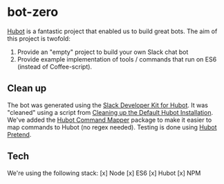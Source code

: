 # bot-zero
<a href="https://hubot.github.com/">Hubot</a> is a fantastic project that enabled us to build great bots. The aim of this project is twofold:

1. Provide an "empty" project to build your own Slack chat bot
2. Provide example implementation of tools / commands that run on ES6 (instead of Coffee-script).

## Clean up
The bot was generated using the <a href="http://slackapi.github.io/hubot-slack/">Slack Developer Kit for Hubot</a>. It was "cleaned" using a script from <a href="https://keestalkstech.com/2018/04/cleaning-up-the-default-hubot-installation/">Cleaning up the Default Hubot Installation</a>. We've added the <a href="https://www.npmjs.com/package/hubot-command-mapper">Hubot Command Mapper</a> package to make it easier to map commands to Hubot (no regex needed). Testing is done using <a href="https://www.npmjs.com/package/hubot-pretend">Hubot Pretend</a>.

## Tech
We're using the following stack:
[x] Node
[x] ES6
[x] Hubot
[x] NPM
